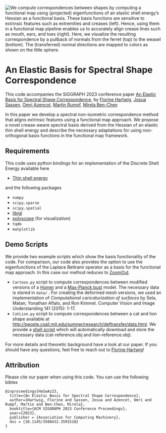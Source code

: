 ![We compute correspondences between shapes by computing a functional
map using (projected) eigenfunctions of an elastic shell energy’s Hessian as a functional basis. These basis functions are sensitive to extrinsic features such as extremities and creases (left). Hence, using them in a functional map pipeline enables us to accurately align crease lines such as mouth, ears, and toes (right). Here, we visualize the resulting correspondence by a pullback of normals from the ferret (top) to the weasel (bottom). The (transferred) normal directions are mapped to colors as shown on the little sphere.](images/teaser.png)


# An Elastic Basis for Spectral Shape Correspondence
This code accompanies the SIGGRAPH 2023 conference paper [An Elastic Basis for Spectral Shape Correspondence](https://doi.org/10.1145/3588432.3591518), by [Florine Hartwig](https://ins.uni-bonn.de/staff/hartwig), [Josua Sassen](https://josuasassen.com/), [Omri Azencot](https://omriazencot.com/), [Martin Rumpf](https://ins.uni-bonn.de/staff/rumpf
), [Mirela Ben-Chen](https://mirela.net.technion.ac.il/)

In this paper we develop a spectral non-isometric correspondence method that aligns extrinsic features using a functional map approach. We propose a novel crease-aware spectral basis derived from the Hessian of an elastic thin shell energy and describe the necessary adaptations for using non-orthogonal basis functions in the functional map framework.

## Requirements

This code uses python bindings for an implementation of the Discrete Shell Energy available here
- [Thin shell energy](https://gitlab.com/numod/shell-energy)

and the following packages
- `numpy`
- `scipy.sparse`
- `scipy.spatial`
- [libigl](https://libigl.github.io/libigl-python-bindings/)
- [polyscope](https://polyscope.run/py/) (for visualization)
- `tqdm`
- `matplotlib`

## Demo Scripts
We provide two example scripts which show the basis functionality of the code. For comparison, our code also provides the option to use the eigenfunctions of the Laplace Beltrami operator as a basis for the functional map approach. In this case our method reduces to [ZoomOut](https://github.com/llorz/SGA19_zoomOut).
- `Cartoon.py` script to compute correspondences between modified versions of a [Homer](http://visionair.ge.imati.cnr.it/ontologies/shapes/view.jsp?id=30-Homer) and a [Max-Planck bust](http://visionair.ge.imati.cnr.it/ontologies/shapes/view.jsp?id=77-Max-Planck_bust) model. The necessary data is stored in `data/` . For creating the deformed mesh versions, we used an implementation of *Computational caricaturization of surfaces* by Sela, Matan, Yonathan Aflalo, and Ron Kimmel. Computer Vision and Image Understanding 141 (2015): 1-17. 
- `CatLion.py` script to compute correspondences between a cat and lion shape available at http://people.csail.mit.edu/sumner/research/deftransfer/data.html. We provide a [shell script](downloadCatLionData.sh) which will automatically download and store the necessary data (cat-reference.obj and lion-reference.obj). 

For more details and theoretic background have a look at our paper. If you should have any questions, feel free to reach out to [Florine Hartwig](https://ins.uni-bonn.de/staff/hartwig)!
## Attribution
Please cite our paper when using this code. You can use the following bibtex

```
@inproceedings{HaSaAz23,
  title={An Elastic Basis for Spectral Shape Correspondence},
  author={Hartwig, Florine and Sassen, Josua and Azencot, Omri and Rumpf, Martin and Ben-Chen, Mirela},
  booktitle={ACM SIGGRAPH 2023 Conference Proceedings},
  year={2023},
  publisher = {Association for Computing Machinery},
  doi = {10.1145/3588432.3591518}
}
```

